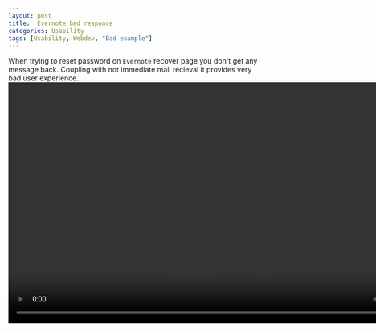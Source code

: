 ```yaml
---
layout: post
title:  Evernote bad responce
categories: Usability
tags: [Usability, Webdev, "Bad example"]
---
```

When trying to reset password on `Evernote` recover page you don't get any message back. Coupling with not immediate mail recieval it provides very bad user experience.
<video width="854" height="480" controls>
  <source src="{{ site.baseurl }}/assets/Usability/Bad examples/evernote-usability.mov" type="video/mp4">
  Your browser does not support the video tag.
</video>
